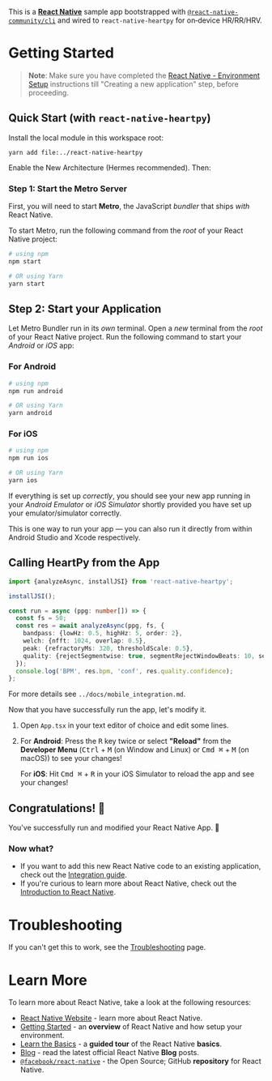 This is a [**React Native**](https://reactnative.dev) sample app bootstrapped with [`@react-native-community/cli`](https://github.com/react-native-community/cli) and wired to `react-native-heartpy` for on‑device HR/RR/HRV.

# Getting Started

>**Note**: Make sure you have completed the [React Native - Environment Setup](https://reactnative.dev/docs/environment-setup) instructions till "Creating a new application" step, before proceeding.

## Quick Start (with `react-native-heartpy`)

Install the local module in this workspace root:

```
yarn add file:../react-native-heartpy
```

Enable the New Architecture (Hermes recommended). Then:

### Step 1: Start the Metro Server

First, you will need to start **Metro**, the JavaScript _bundler_ that ships _with_ React Native.

To start Metro, run the following command from the _root_ of your React Native project:

```bash
# using npm
npm start

# OR using Yarn
yarn start
```

## Step 2: Start your Application

Let Metro Bundler run in its _own_ terminal. Open a _new_ terminal from the _root_ of your React Native project. Run the following command to start your _Android_ or _iOS_ app:

### For Android

```bash
# using npm
npm run android

# OR using Yarn
yarn android
```

### For iOS

```bash
# using npm
npm run ios

# OR using Yarn
yarn ios
```

If everything is set up _correctly_, you should see your new app running in your _Android Emulator_ or _iOS Simulator_ shortly provided you have set up your emulator/simulator correctly.

This is one way to run your app — you can also run it directly from within Android Studio and Xcode respectively.

## Calling HeartPy from the App

```ts
import {analyzeAsync, installJSI} from 'react-native-heartpy';

installJSI();

const run = async (ppg: number[]) => {
  const fs = 50;
  const res = await analyzeAsync(ppg, fs, {
    bandpass: {lowHz: 0.5, highHz: 5, order: 2},
    welch: {nfft: 1024, overlap: 0.5},
    peak: {refractoryMs: 320, thresholdScale: 0.5},
    quality: {rejectSegmentwise: true, segmentRejectWindowBeats: 10, segmentRejectMaxRejects: 3},
  });
  console.log('BPM', res.bpm, 'conf', res.quality.confidence);
};
```

For more details see `../docs/mobile_integration.md`.

Now that you have successfully run the app, let's modify it.

1. Open `App.tsx` in your text editor of choice and edit some lines.
2. For **Android**: Press the <kbd>R</kbd> key twice or select **"Reload"** from the **Developer Menu** (<kbd>Ctrl</kbd> + <kbd>M</kbd> (on Window and Linux) or <kbd>Cmd ⌘</kbd> + <kbd>M</kbd> (on macOS)) to see your changes!

   For **iOS**: Hit <kbd>Cmd ⌘</kbd> + <kbd>R</kbd> in your iOS Simulator to reload the app and see your changes!

## Congratulations! :tada:

You've successfully run and modified your React Native App. :partying_face:

### Now what?

- If you want to add this new React Native code to an existing application, check out the [Integration guide](https://reactnative.dev/docs/integration-with-existing-apps).
- If you're curious to learn more about React Native, check out the [Introduction to React Native](https://reactnative.dev/docs/getting-started).

# Troubleshooting

If you can't get this to work, see the [Troubleshooting](https://reactnative.dev/docs/troubleshooting) page.

# Learn More

To learn more about React Native, take a look at the following resources:

- [React Native Website](https://reactnative.dev) - learn more about React Native.
- [Getting Started](https://reactnative.dev/docs/environment-setup) - an **overview** of React Native and how setup your environment.
- [Learn the Basics](https://reactnative.dev/docs/getting-started) - a **guided tour** of the React Native **basics**.
- [Blog](https://reactnative.dev/blog) - read the latest official React Native **Blog** posts.
- [`@facebook/react-native`](https://github.com/facebook/react-native) - the Open Source; GitHub **repository** for React Native.
